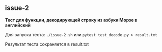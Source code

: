 ## issue-2

**Тест для функции, декодирующей строку из азбуки Морзе в английский**

Для запуска теста: `./issue-2.sh` или `pytest test_decode.py > result.txt`

Результат теста сохраняется в result.txt